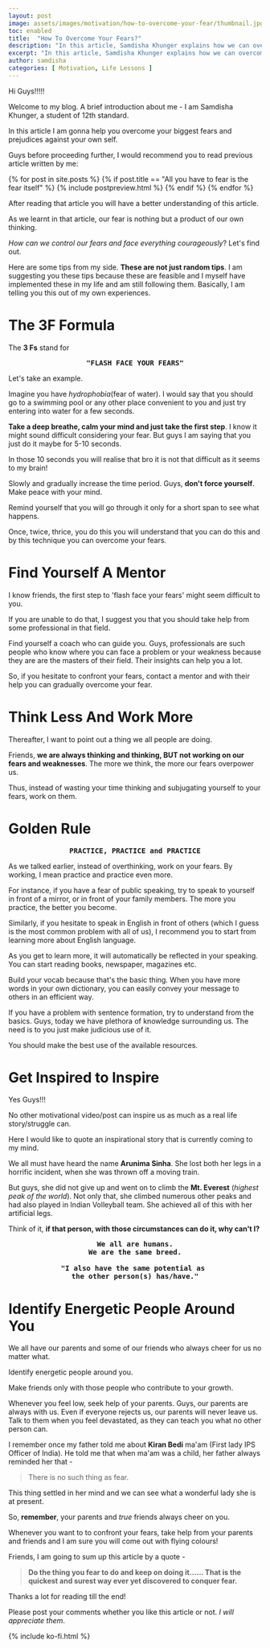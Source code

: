 ```yaml
---
layout: post
image: assets/images/motivation/how-to-overcome-your-fear/thumbnail.jpg
toc: enabled
title:  "How To Overcome Your Fears?"
description: "In this article, Samdisha Khunger explains how we can overcome our fears in any aspect of our life."
excerpt: "In this article, Samdisha Khunger explains how we can overcome our fears in any aspect of our life."
author: samdisha
categories: [ Motivation, Life Lessons ]
---
```


Hi Guys!!!!!

Welcome to my blog. A brief introduction about me - I am Samdisha Khunger, a student of 12th standard. 

In this article I am gonna help you overcome your biggest fears and prejudices against your own self.

Guys before proceeding further, I would recommend you to read previous article written by me:

{% for post in site.posts %} 
    {% if post.title == "All you have to fear is the fear itself" %}
        {% include postpreview.html %}
    {% endif %}
{% endfor %}

After reading that article you will have a better understanding of this article.

As we learnt in that article, our fear is nothing but a product of our own thinking.

*How can we control our fears and face everything courageously*? Let's find out.

Here are some tips from my side. **These are not just random tips**. I am suggesting you these tips because these are feasible and I myself have implemented these in my life and am still following them. Basically, I am telling you this out of my own experiences.

# The 3F Formula
The **3 Fs** stand for

<pre><center><b>"FLASH FACE YOUR FEARS"</b></center></pre>

Let's take an example.

Imagine you have *hydrophobia*(fear of water). I would say that you should go to a swimming pool or any other place convenient to you and just try entering into water for a few seconds. 

**Take a deep breathe, calm your mind and just take the first step**. I know it might sound difficult considering your fear. But guys I am saying that you just do it maybe for 5-10 seconds.

In those 10 seconds you will realise that bro it is not that difficult as it seems to my brain! 

Slowly and gradually increase the time period. Guys, **don't force yourself**. Make peace with your mind. 

Remind yourself that you will go through it only for a short span to see what happens.

Once, twice, thrice, you do this you will understand that you can do this and by this technique you can overcome your fears.

# Find Yourself A Mentor

I know friends, the first step to 'flash face your fears' might seem difficult to you. 

If you are unable to do that, I suggest you that you should take help from some professional in that field. 

Find yourself a coach who can guide you. Guys, professionals are such people who know where you can face a problem or your weakness because they are are the masters of their field. Their insights can help you a lot.

So, if you hesitate to confront your fears, contact a mentor and with their help you can gradually overcome your fear.

# Think Less And Work More

Thereafter, I want to point out a thing we all people are doing.

Friends, **we are always thinking and thinking, BUT not working on our fears and weaknesses**. The more we think, the more our fears overpower us. 

Thus, instead of wasting your time thinking and subjugating yourself to your fears, work on them.

# Golden Rule

<pre><center><b>PRACTICE, PRACTICE and PRACTICE</b></center></pre>

As we talked earlier, instead of overthinking, work on your fears. By working, I mean practice and practice even more.

For instance, if you have a fear of public speaking, try to speak to yourself in front of a mirror, or in front of your family members. The more you practice, the better you become.

Similarly, if you hesitate to speak in English in front of others (which I guess is the most common problem with all of us), I recommend you to start from learning more about English language. 

As you get to learn more, it will automatically be reflected in your speaking. You can start reading books, newspaper, magazines etc. 

Build your vocab because that's the basic thing. When you have more words in your own dictionary, you can easily convey your message to others in an efficient way.

If you have a problem with sentence formation, try to understand from the basics. Guys, today we have plethora of knowledge surrounding us. The need is to you just make judicious use of it. 

You should make the best use of the available resources.

# Get Inspired to Inspire

Yes Guys!!!

No other motivational video/post can inspire us as much as a real life story/struggle can. 

Here I would like to quote an inspirational story that is currently coming to my mind. 

We all must have heard the name **Arunima Sinha**. She lost both her legs in a horrific incident, when she was thrown off a moving train. 

But guys, she did not give up and went on to climb the **Mt. Everest** (*highest peak of the world*). Not only that, she climbed numerous other peaks and had also played in Indian Volleyball team. She achieved all of this with her artificial legs. 

Think of it, **if that person, with those circumstances can do it, why can't I?**

<pre><center><b>We all are humans.<br />We are the same breed.

"I also have the same potential as 
the other person(s) has/have."</b></center></pre>

# Identify Energetic People Around You

We all have our parents and some of our friends who always cheer for us no matter what.

Identify energetic people around you.

Make friends only with those people who contribute to your growth.

Whenever you feel low, seek help of your parents. Guys, our parents are always with us. Even if everyone rejects us, our parents will never leave us. Talk to them when you feel devastated, as they can teach you what no other person can.

I remember once my father told me about **Kiran Bedi** ma'am (First lady IPS Officer of India). He told me that when ma'am was a child, her father always reminded her that - 

> There is no such thing as fear.

This thing settled in her mind and we can see what a wonderful lady she is at present.

So, **remember**, your parents and *true* friends always cheer on you.

Whenever you want to to confront your fears, take help from your parents and friends and I am sure you will come out with flying colours! 

Friends, I am going to sum up this article by a quote - 

> **Do the thing you fear to do and keep on doing it...... That is the quickest and surest way ever yet discovered to conquer fear.**

Thanks a lot for reading till the end! 

Please post your comments whether you like this article or not. *I will appreciate them*.

{% include ko-fi.html %}